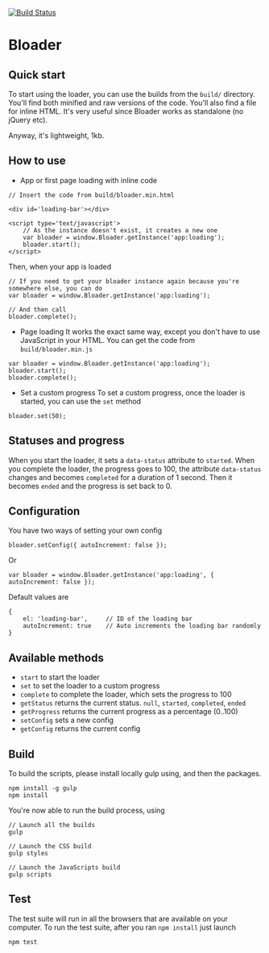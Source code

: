 [![Build Status](https://api.travis-ci.org/Wisembly/bloader.js.svg)](http://travis-ci.org/Wisembly/bloader.js)

# Bloader

## Quick start
To start using the loader, you can use the builds from the ````build/```` directory.
You'll find both minified and raw versions of the code.
You'll also find a file for inline HTML. It's very useful since Bloader works as standalone (no jQuery etc).

Anyway, it's lightweight, 1kb.

## How to use
* App or first page loading with inline code
````
// Insert the code from build/bloader.min.html

<div id='loading-bar'></div>

<script type='text/javascript'>
    // As the instance doesn't exist, it creates a new one
    var bloader = window.Bloader.getInstance('app:loading');
    bloader.start();
</script>
````

Then, when your app is loaded

````
// If you need to get your bloader instance again because you're somewhere else, you can do
var bloader = window.Bloader.getInstance('app:loading');

// And then call
bloader.complete();
````

* Page loading
It works the exact same way, except you don't have to use JavaScript in your HTML.
You can get the code from ````build/bloader.min.js````
````
var bloader = window.Bloader.getInstance('app:loading');
bloader.start();
bloader.complete();
````

* Set a custom progress
To set a custom progress, once the loader is started, you can use the ````set```` method
````
bloader.set(50);
````

## Statuses and progress
When you start the loader, it sets a ````data-status```` attribute to ````started````.
When you complete the loader, the progress goes to 100, the attribute ````data-status```` changes and becomes ````completed```` for a duration of 1 second.
Then it becomes ````ended```` and the progress is set back to 0.

## Configuration

You have two ways of setting your own config
````
bloader.setConfig({ autoIncrement: false });
````
Or
````
var bloader = window.Bloader.getInstance('app:loading', { autoIncrement: false });
````

Default values are
````
{
    el: 'loading-bar',     // ID of the loading bar
    autoIncrement: true    // Auto increments the loading bar randomly
}
````

## Available methods

* ````start````         to start the loader
* ````set````           to set the loader to a custom progress
* ````complete````      to complete the loader, which sets the progress to 100
* ````getStatus````     returns the current status. ````null````, ````started````, ````completed````, ````ended````
* ````getProgress````   returns the current progress as a percentage (0..100)
* ````setConfig````     sets a new config
* ````getConfig````     returns the current config

## Build
To build the scripts, please install locally gulp using, and then the packages.
````
npm install -g gulp
npm install
````

You're now able to run the build process, using
````
// Launch all the builds
gulp

// Launch the CSS build
gulp styles

// Launch the JavaScripts build
gulp scripts
````

## Test
The test suite will run in all the browsers that are available on your computer.
To run the test suite, after you ran ````npm install```` just launch
````
npm test
````
